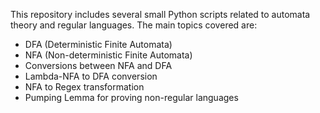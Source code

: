 This repository includes several small Python scripts related to automata theory and regular languages. The main topics covered are:

- DFA (Deterministic Finite Automata)
- NFA (Non-deterministic Finite Automata)
- Conversions between NFA and DFA
- Lambda-NFA to DFA conversion
- NFA to Regex transformation
- Pumping Lemma for proving non-regular languages
